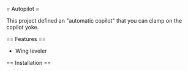 = Autopilot =

This project defined an "automatic copilot" that you can clamp on the copilot yoke.

== Features ==

- Wing leveler

== Installation ==
